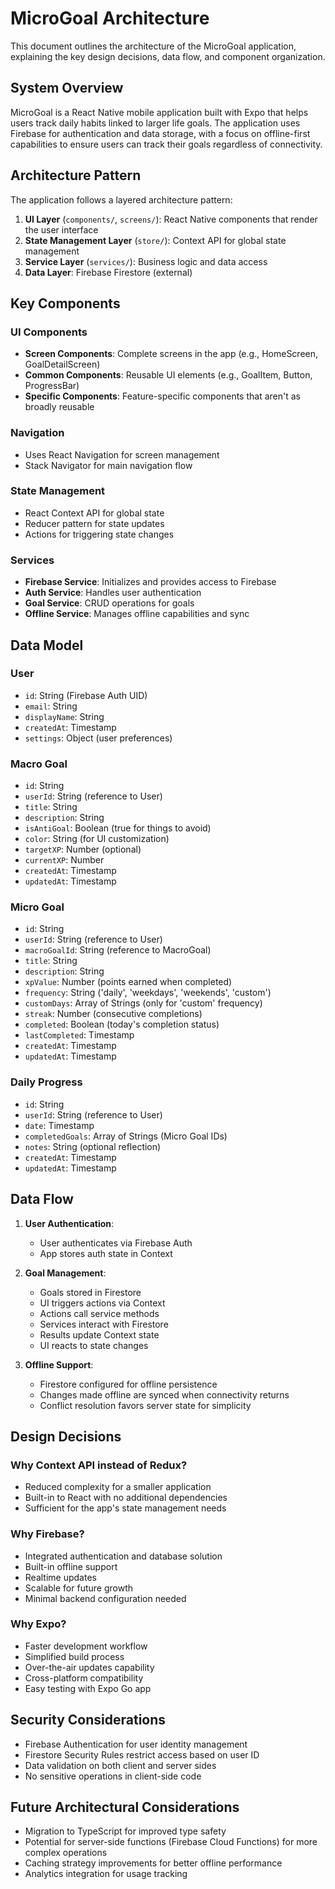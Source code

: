 # MicroGoal Architecture

This document outlines the architecture of the MicroGoal application, explaining the key design decisions, data flow, and component organization.

## System Overview

MicroGoal is a React Native mobile application built with Expo that helps users track daily habits linked to larger life goals. The application uses Firebase for authentication and data storage, with a focus on offline-first capabilities to ensure users can track their goals regardless of connectivity.

## Architecture Pattern

The application follows a layered architecture pattern:

1. **UI Layer** (`components/`, `screens/`): React Native components that render the user interface
2. **State Management Layer** (`store/`): Context API for global state management
3. **Service Layer** (`services/`): Business logic and data access
4. **Data Layer**: Firebase Firestore (external)

## Key Components

### UI Components

- **Screen Components**: Complete screens in the app (e.g., HomeScreen, GoalDetailScreen)
- **Common Components**: Reusable UI elements (e.g., GoalItem, Button, ProgressBar)
- **Specific Components**: Feature-specific components that aren't as broadly reusable

### Navigation

- Uses React Navigation for screen management
- Stack Navigator for main navigation flow

### State Management

- React Context API for global state
- Reducer pattern for state updates
- Actions for triggering state changes

### Services

- **Firebase Service**: Initializes and provides access to Firebase
- **Auth Service**: Handles user authentication
- **Goal Service**: CRUD operations for goals
- **Offline Service**: Manages offline capabilities and sync

## Data Model

### User
- `id`: String (Firebase Auth UID)
- `email`: String
- `displayName`: String
- `createdAt`: Timestamp
- `settings`: Object (user preferences)

### Macro Goal
- `id`: String
- `userId`: String (reference to User)
- `title`: String
- `description`: String
- `isAntiGoal`: Boolean (true for things to avoid)
- `color`: String (for UI customization)
- `targetXP`: Number (optional)
- `currentXP`: Number
- `createdAt`: Timestamp
- `updatedAt`: Timestamp

### Micro Goal
- `id`: String
- `userId`: String (reference to User)
- `macroGoalId`: String (reference to MacroGoal)
- `title`: String
- `description`: String
- `xpValue`: Number (points earned when completed)
- `frequency`: String ('daily', 'weekdays', 'weekends', 'custom')
- `customDays`: Array of Strings (only for 'custom' frequency)
- `streak`: Number (consecutive completions)
- `completed`: Boolean (today's completion status)
- `lastCompleted`: Timestamp
- `createdAt`: Timestamp
- `updatedAt`: Timestamp

### Daily Progress
- `id`: String
- `userId`: String (reference to User)
- `date`: Timestamp
- `completedGoals`: Array of Strings (Micro Goal IDs)
- `notes`: String (optional reflection)
- `createdAt`: Timestamp
- `updatedAt`: Timestamp

## Data Flow

1. **User Authentication**:
   - User authenticates via Firebase Auth
   - App stores auth state in Context

2. **Goal Management**:
   - Goals stored in Firestore
   - UI triggers actions via Context
   - Actions call service methods
   - Services interact with Firestore
   - Results update Context state
   - UI reacts to state changes

3. **Offline Support**:
   - Firestore configured for offline persistence
   - Changes made offline are synced when connectivity returns
   - Conflict resolution favors server state for simplicity

## Design Decisions

### Why Context API instead of Redux?

- Reduced complexity for a smaller application
- Built-in to React with no additional dependencies
- Sufficient for the app's state management needs

### Why Firebase?

- Integrated authentication and database solution
- Built-in offline support
- Realtime updates
- Scalable for future growth
- Minimal backend configuration needed

### Why Expo?

- Faster development workflow
- Simplified build process
- Over-the-air updates capability
- Cross-platform compatibility
- Easy testing with Expo Go app

## Security Considerations

- Firebase Authentication for user identity management
- Firestore Security Rules restrict access based on user ID
- Data validation on both client and server sides
- No sensitive operations in client-side code

## Future Architectural Considerations

- Migration to TypeScript for improved type safety
- Potential for server-side functions (Firebase Cloud Functions) for more complex operations
- Caching strategy improvements for better offline performance
- Analytics integration for usage tracking 